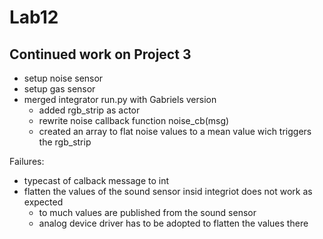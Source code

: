 # Lab12

## Continued work on Project 3

- setup noise sensor
- setup gas sensor
- merged integrator run.py with Gabriels version
    - added rgb_strip as actor
    - rewrite noise callback function noise_cb(msg)
    - created an array to flat noise values to a mean value wich triggers 
    the rgb_strip

Failures:
- typecast of calback message to int
- flatten the values of the sound sensor insid integriot does not work as expected
	- to much values are published from the sound sensor
	- analog device driver has to be adopted to flatten the values there